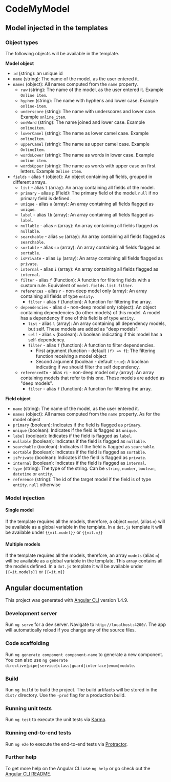 # CodeMyModel

## Model injected in the templates

### Object types

The following objects will be available in the template.

**Model object**

  - `id` (string): an unique id
  - `name` (string): The name of the model, as the user entered it.
  - `names` (object): All names computed from the `name` property.
    + `raw` (string): The name of the model, as the user entered it. Example `Online item`.
    + `hyphen` (string): The name with hyphens and lower case. Example `online-item`.
    + `underscore` (string): The name with underscores and lower case. Example `online_item`.
    + `oneWord` (string): The name joined and lower case. Example `onlineitem`.
    + `lowerCamel` (string): The name as lower camel case. Example `onlineItem`.
    + `upperCamel` (string): The name as upper camel case. Example `OnlineItem`.
    + `wordsLower` (string): The name as words in lower case. Example `online item`.
    + `wordsUpper` (string): The name as words with upper case on first letters. Example `Online Item`.
  - `fields` - alias `f` (object): An object containing all fields, grouped in different arrays.
    + `list` - alias `l` (array): An array containing all fields of the model.
    + `primary` - alias `p` (Field): The primary field of the model. `null` if no primary field is defined.
    + `unique` - alias `u` (array): An array containing all fields flagged as `unique`.
    + `label` - alias `lb` (array): An array containing all fields flagged as `label`.
    + `nullable` - alias `n` (array): An array containing all fields flagged as `nullable`.
    + `searchable` - alias `se` (array): An array containing all fields flagged as `searchable`.
    + `sortable` - alias `so` (array): An array containing all fields flagged as `sortable`.
    + `isPrivate` - alias `ip` (array): An array containing all fields flagged as `private`.
    + `internal` - alias `i` (array): An array containing all fields flagged as `internal`.
    + `filter` - alias `f` (Function): A function for filtering fields with a custom rule. Equivalent of `model.fields.list.filter`.
    + `references` - alias `r` - non-deep model only (array): An array containing all fields of type `entity`.
      + `filter` - alias `f` (function): A function for filtering the array.
    + `dependencies` - alias `d` - non-deep model only (object): An object containing dependencies (to other models) of this model. A model has a dependency if one of this field is of type `entity`.
      + `list` - alias `l` (array): An array containing all dependency models, but self. These models are added as "deep models".
      + `self` - alias `s` (boolean): A boolean indicating if this model has a self-dependency.
      + `filter` - alias `f` (function): A function to filter dependencies.
        + First argument (function - default `(f) => f`): The filtering function receiving a model object
        + Second argument (boolean - default `true`): A boolean indicating if we should filter the self dependency.
    + `referencedIn` - alias `ri` - non-deep model only (array): An array containing models that refer to this one. These models are added as "deep models".
      + `filter` - alias `f` (function): A function for filtering the array.
            
**Field object**

  - `name` (string): The name of the model, as the user entered it.
  - `names` (object): All names computed from the `name` property. As for the model object
  - `primary` (boolean): Indicates if the field is flagged as `primary`.
  - `unique` (boolean): Indicates if the field is flagged as `unique`.
  - `label` (boolean): Indicates if the field is flagged as `label`.
  - `nullable` (boolean): Indicates if the field is flagged as `nullable`.
  - `searchable` (boolean): Indicates if the field is flagged as `searchable`.
  - `sortable` (boolean): Indicates if the field is flagged as `sortable`.
  - `isPrivate` (boolean): Indicates if the field is flagged as `private`.
  - `internal` (boolean): Indicates if the field is flagged as `internal`.
  - `type` (string): The type of the string. Can be `string`, `number`, `boolean`, `datetime` or `entity`.
  - `reference` (string): The id of the target model if the field is of type `entity`. `null` otherwise

### Model injection

#### Single model

If the template requires all the models, therefore, a object `model` (alias `m`) will be available as a global variable in the template.
In a `dot.js` template it will be available under `{{=it.model}}` or `{{=it.m}}`

#### Multiple models

If the template requires all the models, therefore, an array `models` (alias `m`) will be available as a global variable in the template.
This array contains all the models defined.
In a `dot.js` template it will be available under `{{=it.models}}` or `{{=it.m}}`

## Angular documentation

This project was generated with [Angular CLI](https://github.com/angular/angular-cli) version 1.4.9.

### Development server

Run `ng serve` for a dev server. Navigate to `http://localhost:4200/`. The app will automatically reload if you change any of the source files.

### Code scaffolding

Run `ng generate component component-name` to generate a new component. You can also use `ng generate directive|pipe|service|class|guard|interface|enum|module`.

### Build

Run `ng build` to build the project. The build artifacts will be stored in the `dist/` directory. Use the `-prod` flag for a production build.

### Running unit tests

Run `ng test` to execute the unit tests via [Karma](https://karma-runner.github.io).

### Running end-to-end tests

Run `ng e2e` to execute the end-to-end tests via [Protractor](http://www.protractortest.org/).

### Further help

To get more help on the Angular CLI use `ng help` or go check out the [Angular CLI README](https://github.com/angular/angular-cli/blob/master/README.md).

